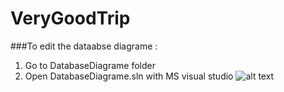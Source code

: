 # VeryGoodTrip
###To edit the dataabse diagrame :
  1. Go to DatabaseDiagrame folder
  2. Open DatabaseDiagrame.sln with MS visual studio
![alt text][logo]

[logo]: https://github.com/polytechlyon-isi2/VeryGoodTrip/blob/master/DatabaseDiagrame/diagram.png?raw=true "Image od database diagram"

